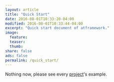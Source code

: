 ```yaml
---
layout: article
title: "Quick Start"
date: 2016-08-01T10:33:20-04:00
modified: 2016-08-01T10:33:44-04:00
excerpt: "Quick start document of atframework."
image:
  feature:
  teaser:
  thumb:
share: false
ads: false
permalink: /quick_start/
---
```


Nothing now, please see every [project](/projects/)'s example.